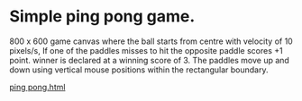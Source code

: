 # Simple ping pong game.

800 x 600 game canvas where the ball starts from centre with velocity of 10 pixels/s, If one of the paddles misses to hit the opposite paddle scores +1 point. winner is declared at a winning score of 3. The paddles move up and down using vertical mouse positions within the rectangular boundary.

[ping pong.html](https://anuragpaul0.github.io/game/ping%20pong.html)
